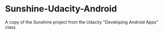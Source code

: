 # Sunshine-Udacity-Android
A copy of the Sunshine project from the Udacity "Developing Android Apps" class
